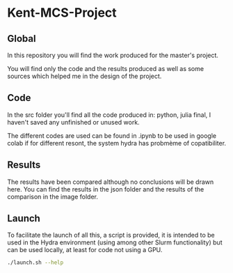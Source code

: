 # Kent-MCS-Project

## Global

In this repository you will find the work produced for the master's project.

You will find only the code and the results produced as well as some sources which helped me in the design of the project.

## Code

In the src folder you'll find all the code produced in: python, julia final, I haven't saved any unfinished or unused work.

The different codes are used can be found in .ipynb to be used in google colab if for different resont, the system hydra has probmème of copatibiliter.

## Results

The results have been compared although no conclusions will be drawn here. You can find the results in the json folder and the results of the comparison in the image folder.

## Launch

To facilitate the launch of all this, a script is provided, it is intended to be used in the Hydra environment (using among other Slurm functionality) but can be used locally, at least for code not using a GPU.

```bash
./launch.sh --help
```